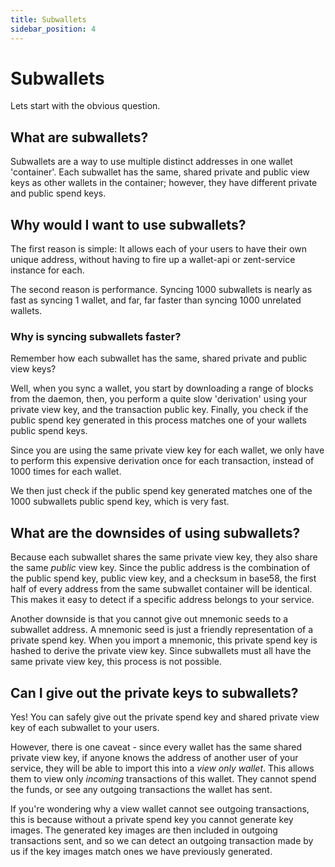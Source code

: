 ```yaml
---
title: Subwallets 
sidebar_position: 4
---
```


# Subwallets

Lets start with the obvious question.

## What are subwallets?

Subwallets are a way to use multiple distinct addresses in one wallet 'container'. Each subwallet has the same, shared private and public view keys as other wallets in the container; however, they have different private and public spend keys.

## Why would I want to use subwallets?

The first reason is simple: It allows each of your users to have their own unique address, without having to fire up a wallet-api or zent-service instance for each.

The second reason is performance. Syncing 1000 subwallets is nearly as fast as syncing 1 wallet, and far, far faster than syncing 1000 unrelated wallets.

### Why is syncing subwallets faster?

Remember how each subwallet has the same, shared private and public view keys?

Well, when you sync a wallet, you start by downloading a range of blocks from the daemon, then, you perform a quite slow 'derivation' using your private view key, and the transaction public key. Finally, you check if the public spend key generated in this process matches one of your wallets public spend keys.

Since you are using the same private view key for each wallet, we only have to perform this expensive derivation once for each transaction, instead of 1000 times for each wallet.

We then just check if the public spend key generated matches one of the 1000 subwallets public spend key, which is very fast.

## What are the downsides of using subwallets?

Because each subwallet shares the same private view key, they also share the same *public* view key. Since the public address is the combination of the public spend key, public view key, and a checksum in base58, the first half of every address from the same subwallet container will be identical. This makes it easy to detect if a specific address belongs to your service.

Another downside is that you cannot give out mnemonic seeds to a subwallet address. A mnemonic seed is just a friendly representation of a private spend key. When you import a mnemonic, this private spend key is hashed to derive the private view key. Since subwallets must all have the same private view key, this process is not possible.

## Can I give out the private keys to subwallets?

Yes! You can safely give out the private spend key and shared private view key of each subwallet to your users.

However, there is one caveat - since every wallet has the same shared private view key, if anyone knows the address of another user of your service, they will be able to import this into a *view only wallet*. This allows them to view only *incoming* transactions of this wallet. They cannot spend the funds, or see any outgoing transactions the wallet has sent.

If you're wondering why a view wallet cannot see outgoing transactions, this is because without a private spend key you cannot generate key images. The generated key images are then included in outgoing transactions sent, and so we can detect an outgoing transaction made by us if the key images match ones we have previously generated.
